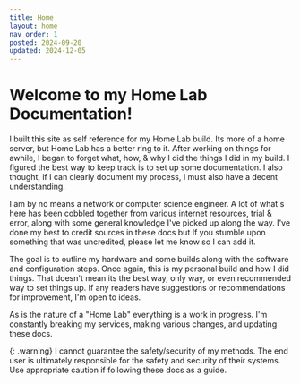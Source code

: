 ```yaml
---
title: Home
layout: home
nav_order: 1
posted: 2024-09-20
updated: 2024-12-05
---
```


# Welcome to my Home Lab Documentation!

I built this site as self reference for my Home Lab build. Its more of a home server, but Home Lab has a better ring to it. After working on things for awhile, I began to forget what, how, & why I did the things I did in my build. I figured the best way to keep track is to set up some documentation. I also thought, if I can clearly document my process, I must also have a decent understanding.

I am by no means a network or computer science engineer. A lot of what's here has been cobbled together from various internet resources, trial & error, along with some general knowledge I've picked up along the way. I've done my best to credit sources in these docs but If you stumble upon something that was uncredited, please let me know so I can add it.

The goal is to outline my hardware and some builds along with the software and configuration steps. Once again, this is my personal build and how I did things. That doesn't mean its the best way, only way, or even recommended way to set things up. If any readers have suggestions or recommendations for improvement, I'm open to ideas.

As is the nature of a "Home Lab" everything is a work in progress. I'm constantly breaking my services, making various changes, and updating these docs.

{: .warning}
I cannot guarantee the safety/security of my methods. The end user is ultimately responsible for the safety and security of their systems. Use appropriate caution if following these docs as a guide.


